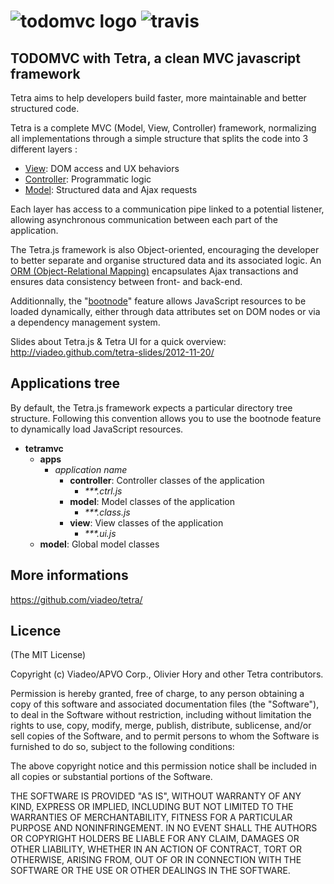 ![todomvc logo](https://raw.github.com/addyosmani/todomvc/gh-pages/media/logo.png) ![travis](https://secure.travis-ci.org/viadeo/tetra.png)  
=====

## TODOMVC with Tetra, a clean MVC javascript framework

Tetra aims to help developers build faster, more maintainable and better structured code.

Tetra is a complete MVC (Model, View, Controller) framework, normalizing all implementations through a simple structure that splits the code into 3 different layers :
   * [View](/viadeo/tetra/wiki/View-layer): DOM access and UX behaviors 
   * [Controller](/viadeo/tetra/wiki/Controller-layer): Programmatic logic
   * [Model](/viadeo/tetra/wiki/Model-layer): Structured data and Ajax requests
   
Each layer has access to a communication pipe linked to a potential listener, allowing asynchronous communication between each part of the application.

The Tetra.js framework is also Object-oriented, encouraging the developer to better separate and organise structured data and its associated logic. An [ORM &#40;Object-Relational Mapping&#41;](/viadeo/tetra/wiki/ORM:-Object-Relational-Mapping) encapsulates Ajax transactions and ensures data consistency between front- and back-end.

Additionnally, the "[bootnode](/viadeo/tetra/wiki/Bootnode)" feature allows JavaScript resources to be loaded dynamically, either through data attributes set on DOM nodes or via a dependency management system.

Slides about Tetra.js & Tetra UI for a quick overview:
<http://viadeo.github.com/tetra-slides/2012-11-20/>

## Applications tree
By default, the Tetra.js framework expects a particular directory tree structure. Following this convention allows you to use the bootnode feature to dynamically load JavaScript resources.

   * **tetramvc**
      * **apps**
		 * _application name_
		    * **controller**: Controller classes of the application
			   * _***.ctrl.js_
		    * **model**: Model classes of the application
			   * _***.class.js_
		    * **view**: View classes of the application
			   * _***.ui.js_
      * **model**: Global model classes

## More informations
<https://github.com/viadeo/tetra/>

## Licence
(The MIT License)

Copyright (c) Viadeo/APVO Corp., Olivier Hory and other Tetra contributors.

Permission is hereby granted, free of charge, to any person obtaining a
copy of this software and associated documentation files (the
"Software"), to deal in the Software without restriction, including
without limitation the rights to use, copy, modify, merge, publish,
distribute, sublicense, and/or sell copies of the Software, and to permit
persons to whom the Software is furnished to do so, subject to the
following conditions:

The above copyright notice and this permission notice shall be included
in all copies or substantial portions of the Software.

THE SOFTWARE IS PROVIDED "AS IS", WITHOUT WARRANTY OF ANY KIND, EXPRESS
OR IMPLIED, INCLUDING BUT NOT LIMITED TO THE WARRANTIES OF
MERCHANTABILITY, FITNESS FOR A PARTICULAR PURPOSE AND NONINFRINGEMENT. IN
NO EVENT SHALL THE AUTHORS OR COPYRIGHT HOLDERS BE LIABLE FOR ANY CLAIM,
DAMAGES OR OTHER LIABILITY, WHETHER IN AN ACTION OF CONTRACT, TORT OR
OTHERWISE, ARISING FROM, OUT OF OR IN CONNECTION WITH THE SOFTWARE OR THE
USE OR OTHER DEALINGS IN THE SOFTWARE.
